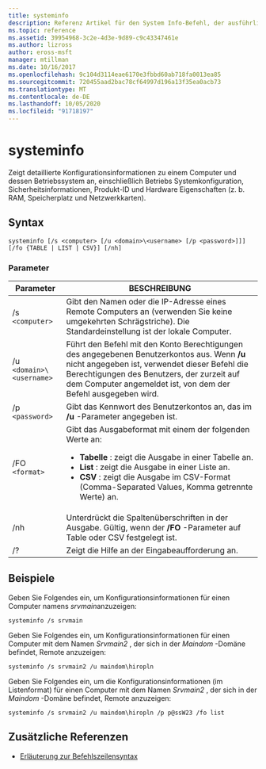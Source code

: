 ```yaml
---
title: systeminfo
description: Referenz Artikel für den System Info-Befehl, der ausführliche Konfigurationsinformationen zu einem Computer und dessen Betriebssystem anzeigt, einschließlich Betriebs Systemkonfiguration, Sicherheitsinformationen, Produkt-ID und Hardware Eigenschaften (z. b. RAM, Speicherplatz und Netzwerkkarten).
ms.topic: reference
ms.assetid: 39954968-3c2e-4d3e-9d89-c9c43347461e
ms.author: lizross
author: eross-msft
manager: mtillman
ms.date: 10/16/2017
ms.openlocfilehash: 9c104d3114eae6170e3fbbd60ab718fa0013ea85
ms.sourcegitcommit: 720455aad2bac78cf64997d196a13f35ea0acb73
ms.translationtype: MT
ms.contentlocale: de-DE
ms.lasthandoff: 10/05/2020
ms.locfileid: "91718197"
---
```

# <a name="systeminfo"></a>systeminfo

Zeigt detaillierte Konfigurationsinformationen zu einem Computer und dessen Betriebssystem an, einschließlich Betriebs Systemkonfiguration, Sicherheitsinformationen, Produkt-ID und Hardware Eigenschaften (z. b. RAM, Speicherplatz und Netzwerkkarten).

## <a name="syntax"></a>Syntax

```
systeminfo [/s <computer> [/u <domain>\<username> [/p <password>]]] [/fo {TABLE | LIST | CSV}] [/nh]
```

### <a name="parameters"></a>Parameter

| Parameter | BESCHREIBUNG |
|--|--|
| /s `<computer>` | Gibt den Namen oder die IP-Adresse eines Remote Computers an (verwenden Sie keine umgekehrten Schrägstriche). Die Standardeinstellung ist der lokale Computer. |
| /u `<domain>\<username>` | Führt den Befehl mit den Konto Berechtigungen des angegebenen Benutzerkontos aus. Wenn **/u** nicht angegeben ist, verwendet dieser Befehl die Berechtigungen des Benutzers, der zurzeit auf dem Computer angemeldet ist, von dem der Befehl ausgegeben wird. |
| /p `<password>` | Gibt das Kennwort des Benutzerkontos an, das im **/u** -Parameter angegeben ist. |
| /FO `<format>` | Gibt das Ausgabeformat mit einem der folgenden Werte an:<ul><li>**Tabelle** : zeigt die Ausgabe in einer Tabelle an.</li><li>**List** : zeigt die Ausgabe in einer Liste an.</li><li>**CSV** : zeigt die Ausgabe im CSV-Format (Comma-Separated Values, Komma getrennte Werte) an.</li></ul> |
| /nh | Unterdrückt die Spaltenüberschriften in der Ausgabe. Gültig, wenn der **/FO** -Parameter auf Table oder CSV festgelegt ist. |
| /? | Zeigt die Hilfe an der Eingabeaufforderung an. |

## <a name="examples"></a>Beispiele

Geben Sie Folgendes ein, um Konfigurationsinformationen für einen Computer namens *srvmain*anzuzeigen:

```
systeminfo /s srvmain
```

Geben Sie Folgendes ein, um Konfigurationsinformationen für einen Computer mit dem Namen *Srvmain2* , der sich in der *Maindom* -Domäne befindet, Remote anzuzeigen:

```
systeminfo /s srvmain2 /u maindom\hiropln
```

Geben Sie Folgendes ein, um die Konfigurationsinformationen (im Listenformat) für einen Computer mit dem Namen *Srvmain2* , der sich in der *Maindom* -Domäne befindet, Remote anzuzeigen:

```
systeminfo /s srvmain2 /u maindom\hiropln /p p@ssW23 /fo list
```

## <a name="additional-references"></a>Zusätzliche Referenzen

- [Erläuterung zur Befehlszeilensyntax](command-line-syntax-key.md)
